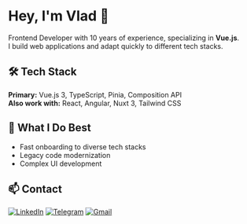 # Hey, I'm Vlad 👋

Frontend Developer with 10 years of experience, specializing in **Vue.js**.  
I build web applications and adapt quickly to different tech stacks.

## 🛠️ Tech Stack

**Primary:** Vue.js 3, TypeScript, Pinia, Composition API  
**Also work with:** React, Angular, Nuxt 3, Tailwind CSS

## 🎯 What I Do Best

- Fast onboarding to diverse tech stacks
- Legacy code modernization
- Complex UI development

## 📫 Contact

[![LinkedIn](https://img.shields.io/badge/linkedin-%230077B5.svg?style=for-the-badge&logo=linkedin&logoColor=white)](https://linkedin.com/in/zenv-dev)
[![Telegram](https://img.shields.io/badge/Telegram-2CA5E0?style=for-the-badge&logo=telegram&logoColor=white)](https://t.me/zenvdev)
[![Gmail](https://img.shields.io/badge/Gmail-D14836?style=for-the-badge&logo=gmail&logoColor=white)](mailto:zenv.dev@gmail.com)
